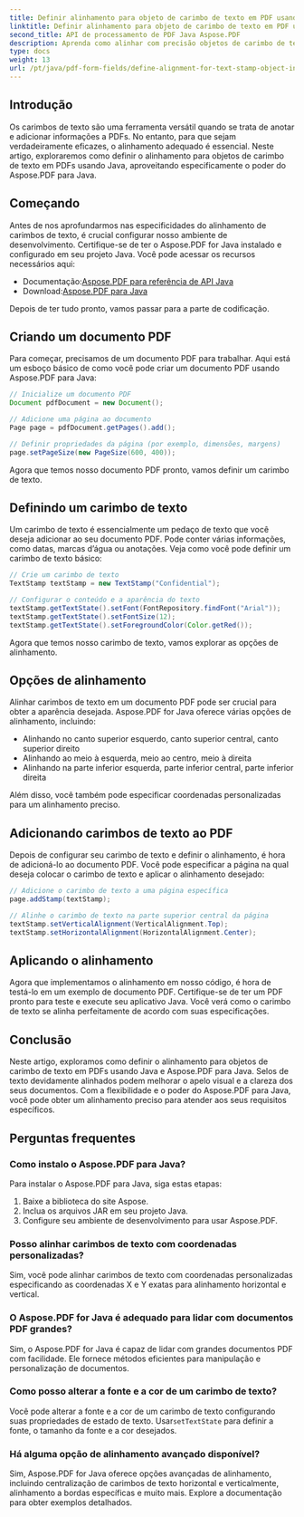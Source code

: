 ```yaml
---
title: Definir alinhamento para objeto de carimbo de texto em PDF usando Java
linktitle: Definir alinhamento para objeto de carimbo de texto em PDF usando Java
second_title: API de processamento de PDF Java Aspose.PDF
description: Aprenda como alinhar com precisão objetos de carimbo de texto em PDFs usando Java com Aspose.PDF para Java. Melhore a aparência e a legibilidade do documento.
type: docs
weight: 13
url: /pt/java/pdf-form-fields/define-alignment-for-text-stamp-object-in-pdf-using-java/
---
```


## Introdução

Os carimbos de texto são uma ferramenta versátil quando se trata de anotar e adicionar informações a PDFs. No entanto, para que sejam verdadeiramente eficazes, o alinhamento adequado é essencial. Neste artigo, exploraremos como definir o alinhamento para objetos de carimbo de texto em PDFs usando Java, aproveitando especificamente o poder do Aspose.PDF para Java.

## Começando

Antes de nos aprofundarmos nas especificidades do alinhamento de carimbos de texto, é crucial configurar nosso ambiente de desenvolvimento. Certifique-se de ter o Aspose.PDF for Java instalado e configurado em seu projeto Java. Você pode acessar os recursos necessários aqui:

-  Documentação:[Aspose.PDF para referência de API Java](https://reference.aspose.com/pdf/java/)
-  Download:[Aspose.PDF para Java](https://releases.aspose.com/pdf/java/)

Depois de ter tudo pronto, vamos passar para a parte de codificação.

## Criando um documento PDF

Para começar, precisamos de um documento PDF para trabalhar. Aqui está um esboço básico de como você pode criar um documento PDF usando Aspose.PDF para Java:

```java
// Inicialize um documento PDF
Document pdfDocument = new Document();

// Adicione uma página ao documento
Page page = pdfDocument.getPages().add();

// Definir propriedades da página (por exemplo, dimensões, margens)
page.setPageSize(new PageSize(600, 400));
```

Agora que temos nosso documento PDF pronto, vamos definir um carimbo de texto.

## Definindo um carimbo de texto

Um carimbo de texto é essencialmente um pedaço de texto que você deseja adicionar ao seu documento PDF. Pode conter várias informações, como datas, marcas d’água ou anotações. Veja como você pode definir um carimbo de texto básico:

```java
// Crie um carimbo de texto
TextStamp textStamp = new TextStamp("Confidential");

// Configurar o conteúdo e a aparência do texto
textStamp.getTextState().setFont(FontRepository.findFont("Arial"));
textStamp.getTextState().setFontSize(12);
textStamp.getTextState().setForegroundColor(Color.getRed());
```

Agora que temos nosso carimbo de texto, vamos explorar as opções de alinhamento.

## Opções de alinhamento

Alinhar carimbos de texto em um documento PDF pode ser crucial para obter a aparência desejada. Aspose.PDF for Java oferece várias opções de alinhamento, incluindo:

- Alinhando no canto superior esquerdo, canto superior central, canto superior direito
- Alinhando ao meio à esquerda, meio ao centro, meio à direita
- Alinhando na parte inferior esquerda, parte inferior central, parte inferior direita

Além disso, você também pode especificar coordenadas personalizadas para um alinhamento preciso.

## Adicionando carimbos de texto ao PDF

Depois de configurar seu carimbo de texto e definir o alinhamento, é hora de adicioná-lo ao documento PDF. Você pode especificar a página na qual deseja colocar o carimbo de texto e aplicar o alinhamento desejado:

```java
// Adicione o carimbo de texto a uma página específica
page.addStamp(textStamp);

// Alinhe o carimbo de texto na parte superior central da página
textStamp.setVerticalAlignment(VerticalAlignment.Top);
textStamp.setHorizontalAlignment(HorizontalAlignment.Center);
```

## Aplicando o alinhamento

Agora que implementamos o alinhamento em nosso código, é hora de testá-lo em um exemplo de documento PDF. Certifique-se de ter um PDF pronto para teste e execute seu aplicativo Java. Você verá como o carimbo de texto se alinha perfeitamente de acordo com suas especificações.

## Conclusão

Neste artigo, exploramos como definir o alinhamento para objetos de carimbo de texto em PDFs usando Java e Aspose.PDF para Java. Selos de texto devidamente alinhados podem melhorar o apelo visual e a clareza dos seus documentos. Com a flexibilidade e o poder do Aspose.PDF para Java, você pode obter um alinhamento preciso para atender aos seus requisitos específicos.

## Perguntas frequentes

### Como instalo o Aspose.PDF para Java?

Para instalar o Aspose.PDF para Java, siga estas etapas:
1. Baixe a biblioteca do site Aspose.
2. Inclua os arquivos JAR em seu projeto Java.
3. Configure seu ambiente de desenvolvimento para usar Aspose.PDF.

### Posso alinhar carimbos de texto com coordenadas personalizadas?

Sim, você pode alinhar carimbos de texto com coordenadas personalizadas especificando as coordenadas X e Y exatas para alinhamento horizontal e vertical.

### O Aspose.PDF for Java é adequado para lidar com documentos PDF grandes?

Sim, o Aspose.PDF for Java é capaz de lidar com grandes documentos PDF com facilidade. Ele fornece métodos eficientes para manipulação e personalização de documentos.

### Como posso alterar a fonte e a cor de um carimbo de texto?

 Você pode alterar a fonte e a cor de um carimbo de texto configurando suas propriedades de estado de texto. Usar`setTextState` para definir a fonte, o tamanho da fonte e a cor desejados.

### Há alguma opção de alinhamento avançado disponível?

Sim, Aspose.PDF for Java oferece opções avançadas de alinhamento, incluindo centralização de carimbos de texto horizontal e verticalmente, alinhamento a bordas específicas e muito mais. Explore a documentação para obter exemplos detalhados.